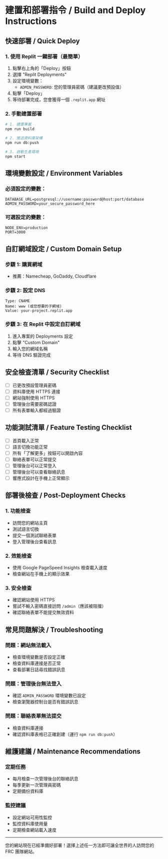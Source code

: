 # 建置和部署指令 / Build and Deploy Instructions

## 快速部署 / Quick Deploy

### 1. 使用 Replit 一鍵部署（最簡單）
1. 點擊右上角的「Deploy」按鈕
2. 選擇 "Replit Deployments"
3. 設定環境變數：
   - `ADMIN_PASSWORD`: 您的管理員密碼（建議更改預設值）
4. 點擊「Deploy」
5. 等待部署完成，您會獲得一個 `.replit.app` 網址

### 2. 手動建置部署
```bash
# 1. 建置專案
npm run build

# 2. 推送資料庫架構
npm run db:push

# 3. 啟動生產環境
npm start
```

## 環境變數設定 / Environment Variables

### 必須設定的變數：
```env
DATABASE_URL=postgresql://username:password@host:port/database
ADMIN_PASSWORD=your_secure_password_here
```

### 可選設定的變數：
```env
NODE_ENV=production
PORT=3000
```

## 自訂網域設定 / Custom Domain Setup

### 步驟 1: 購買網域
- 推薦：Namecheap, GoDaddy, Cloudflare

### 步驟 2: 設定 DNS
```
Type: CNAME
Name: www (或您想要的子網域)
Value: your-project.replit.app
```

### 步驟 3: 在 Replit 中設定自訂網域
1. 進入專案的 Deployments 設定
2. 點擊 "Custom Domain"
3. 輸入您的網域名稱
4. 等待 DNS 驗證完成

## 安全檢查清單 / Security Checklist

- [ ] 已更改預設管理員密碼
- [ ] 資料庫使用 HTTPS 連接
- [ ] 網站強制使用 HTTPS
- [ ] 管理後台需要密碼認證
- [ ] 所有表單輸入都經過驗證

## 功能測試清單 / Feature Testing Checklist

- [ ] 首頁載入正常
- [ ] 語言切換功能正常
- [ ] 所有「了解更多」按鈕可以開啟內容
- [ ] 聯絡表單可以正常提交
- [ ] 管理後台可以正常登入
- [ ] 管理後台可以查看聯絡訊息
- [ ] 響應式設計在手機上正常顯示

## 部署後檢查 / Post-Deployment Checks

### 1. 功能檢查
- 訪問您的網站主頁
- 測試語言切換
- 提交一個測試聯絡表單
- 登入管理後台查看訊息

### 2. 效能檢查
- 使用 Google PageSpeed Insights 檢查載入速度
- 檢查網站在手機上的顯示效果

### 3. 安全檢查
- 確認網站使用 HTTPS
- 嘗試不輸入密碼直接訪問 `/admin`（應該被阻擋）
- 確認聯絡表單不能提交無效資料

## 常見問題解決 / Troubleshooting

### 問題：網站無法載入
- 檢查環境變數是否設定正確
- 檢查資料庫連接是否正常
- 查看部署日誌尋找錯誤訊息

### 問題：管理後台無法登入
- 確認 `ADMIN_PASSWORD` 環境變數已設定
- 檢查瀏覽器控制台是否有錯誤訊息

### 問題：聯絡表單無法提交
- 檢查資料庫連接
- 確認資料庫表格已正確創建（運行 `npm run db:push`）

## 維護建議 / Maintenance Recommendations

### 定期任務
- 每月檢查一次管理後台的聯絡訊息
- 每季更新一次管理員密碼
- 定期備份資料庫

### 監控建議
- 設定網站可用性監控
- 監控資料庫使用量
- 定期檢查網站載入速度

---

您的網站現在已經準備好部署！選擇上述任一方法即可讓全世界的人訪問您的 FRC 團隊網站。